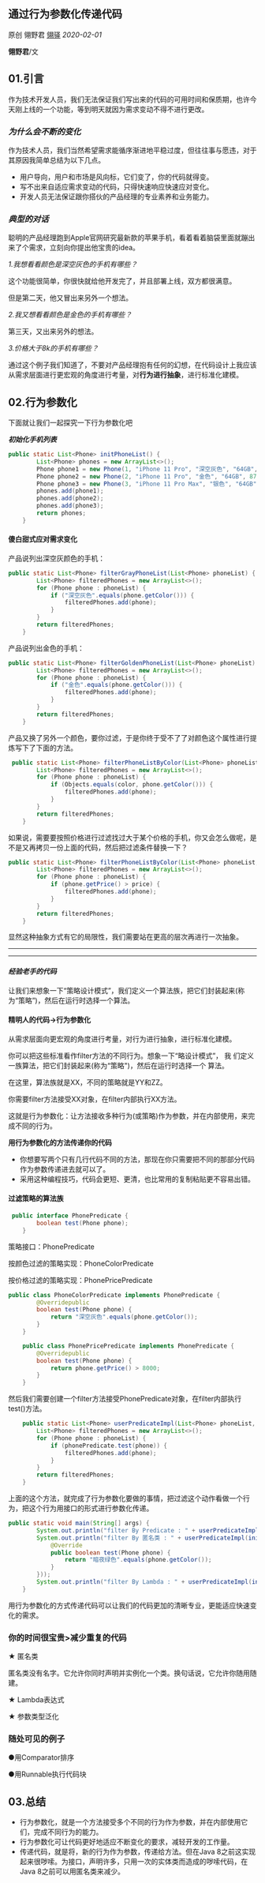 ## 通过行为参数化传递代码

原创 翎野君 [翎驿](javascript:void(0);) *2020-02-01*

**翎野君**/文


## 01.引言



作为技术开发人员，我们无法保证我们写出来的代码的可用时间和保质期，也许今天刚上线的一个功能，等到明天就因为需求变动不得不进行更改。



### ***为什么会不断的变化***

作为技术人员，我们当然希望需求能循序渐进地平稳过度，但往往事与愿违，对于其原因我简单总结为以下几点。

- 用户导向，用户和市场是风向标，它们变了，你的代码就得变。
- 写不出来自适应需求变动的代码，只得快速响应快速应对变化。
- 开发人员无法保证跟你搭伙的产品经理的专业素养和业务能力。



### ***典型的对话***

聪明的产品经理跑到Apple官网研究最新款的苹果手机，看着看着脑袋里面就蹦出来了个需求，立刻向你提出他宝贵的idea。

*1.我想看看颜色是深空灰色的手机有哪些？*

这个功能很简单，你很快就给他开发完了，并且部署上线，双方都很满意。



但是第二天，他又冒出来另外一个想法。

*2.我又想看看颜色是金色的手机有哪些？*



第三天，又出来另外的想法。

*3.价格大于8k的手机有哪些？*



通过这个例子我们知道了，不要对产品经理抱有任何的幻想，在代码设计上我应该从需求层面进行更宏观的角度进行考量，对**行为进行抽象**，进行标准化建模。



## 02.行为参数化


下面就让我们一起探究一下行为参数化吧



***初始化手机列表***

```java
public static List<Phone> initPhoneList() {
        List<Phone> phones = new ArrayList<>();
        Phone phone1 = new Phone(1, "iPhone 11 Pro", "深空灰色", "64GB", 8699);
        Phone phone2 = new Phone(2, "iPhone 11 Pro", "金色", "64GB", 8700);
        Phone phone3 = new Phone(3, "iPhone 11 Pro Max", "银色", "64GB", 8900);
        phones.add(phone1);
        phones.add(phone2);
        phones.add(phone3);
        return phones;
    }
```



#### **傻白甜式应对需求变化**

产品说列出深空灰颜色的手机：




```java
public static List<Phone> filterGrayPhoneList(List<Phone> phoneList) {
        List<Phone> filteredPhones = new ArrayList<>();
        for (Phone phone : phoneList) {
            if ("深空灰色".equals(phone.getColor())) {
                filteredPhones.add(phone);
            }
        }
        return filteredPhones;
    }
```



产品说列出金色的手机：



```java
public static List<Phone> filterGoldenPhoneList(List<Phone> phoneList) {
        List<Phone> filteredPhones = new ArrayList<>();
        for (Phone phone : phoneList) {
            if ("金色".equals(phone.getColor())) {
                filteredPhones.add(phone);
            }
        }
        return filteredPhones;
    }
```



产品又换了另外一个颜色，要你过滤，于是你终于受不了了对颜色这个属性进行提炼写下了下面的方法。


```java
 public static List<Phone> filterPhoneListByColor(List<Phone> phoneList, String color) {
        List<Phone> filteredPhones = new ArrayList<>();
        for (Phone phone : phoneList) {
            if (Objects.equals(color, phone.getColor())) {
                filteredPhones.add(phone);
            }
        }
        return filteredPhones;
    }
```



如果说，需要要按照价格进行过滤找过大于某个价格的手机，你又会怎么做呢，是不是又再拷贝一份上面的代码，然后把过滤条件替换一下？



```java
public static List<Phone> filterPhoneListByColor(List<Phone> phoneList, int price) {
        List<Phone> filteredPhones = new ArrayList<>();
        for (Phone phone : phoneList) {
            if (phone.getPrice() > price) {
                filteredPhones.add(phone);
            }
        }
        return filteredPhones;
    }
```



显然这种抽象方式有它的局限性，我们需要站在更高的层次再进行一次抽象。

***
***

#### ***经验老手的代码***

让我们来想象一下“策略设计模式”，我们定义一个算法族，把它们封装起来(称为“策略”)，然后在运行时选择一个算法。

#### **精明人的代码->行为参数化**

从需求层面向更宏观的角度进行考量，对行为进行抽象，进行标准化建模。

你可以把这些标准看作filter方法的不同行为。想象一下“略设计模式”， 我
们定义一族算法，把它们封装起来(称为“策略")，然后在运行时选择一个
算法。

在这里，算法族就是XX，不同的策略就是YY和ZZ。

你需要filter方法接受XX对象，在filter内部执行XX方法。

这就是行为参数化：让方法接收多种行为(或策略)作为参数，并在内部使用，来完成不同的行为。

**用行为参数化的方法传递你的代码**

- 你想要写两个只有几行代码不同的方法，那现在你只需要把不同的那部分代码作为参数传递进去就可以了。
- 采用这种编程技巧，代码会更短、更清，也比常用的复制粘贴更不容易出错。

#### 过滤策略的算法族


```java
 public interface PhonePredicate {
        boolean test(Phone phone);
    }
```

策略接口：PhonePredicate



按颜色过滤的策略实现：PhoneColorPredicate

按价格过滤的策略实现：PhonePricePredicate



```java
public class PhoneColorPredicate implements PhonePredicate {
        @Overridepublic
        boolean test(Phone phone) {
            return "深空灰色".equals(phone.getColor());
        }
    }

    public class PhonePricePredicate implements PhonePredicate {
        @Overridepublic
        boolean test(Phone phone) {
            return phone.getPrice() > 8000;
        }
    }

```

然后我们需要创建一个filter方法接受PhonePredicate对象，在filter内部执行test()方法。


```java
    public static List<Phone> userPredicateImpl(List<Phone> phoneList, 		PhonePredicate phonePredicate) {
        List<Phone> filteredPhones = new ArrayList<>();
        for (Phone phone : phoneList) {
            if (phonePredicate.test(phone)) {
                filteredPhones.add(phone);
            }
        }
        return filteredPhones;
    }

```

上面的这个方法，就完成了行为参数化要做的事情，把过滤这个动作看做一个行为，把这个行为用接口的形式进行参数化传递。


```java
public static void main(String[] args) {
        System.out.println("filter By Predicate : " + userPredicateImpl(initPhoneList(), new PhonePricePredicate()));
        System.out.println("filter By 匿名类 : " + userPredicateImpl(initPhoneList(), new PhonePredicate() {
            @Override 
            public boolean test(Phone phone) {
                return "暗夜绿色".equals(phone.getColor());
            }
        }));
        System.out.println("filter By Lambda : " + userPredicateImpl(initPhoneList(), (Phone phone) -> "暗夜绿色".equals(phone.getColor())));
    }
```

用行为参数化的方式传递代码可以让我们的代码更加的清晰专业，更能适应快速变化的需求。

### 你的时间很宝贵>减少重复的代码

★ 匿名类

匿名类没有名字。它允许你同时声明并实例化一个类。换句话说，它允许你随用随建。

★ Lambda表达式

★ 参数类型泛化

### 随处可见的例子

●用Comparator排序

●用Runnable执行代码块



## 03.总结



- 行为参数化，就是一个方法接受多个不同的行为作为参数，并在内部使用它们，完成不同行为的能力。
- 行为参数化可让代码更好地适应不断变化的要求，减轻开发的工作量。
- 传递代码，就是将，新的行为作为参数，传递给方法。但在Java 8之前这实现起来很哕嗦。为接口，声明许多，只用一次的实体类而造成的哕嗦代码，在Java 8之前可以用匿名类来减少。


